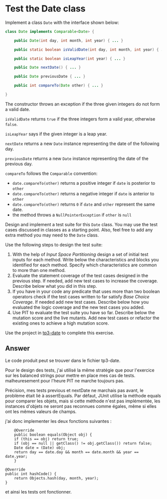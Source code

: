 # Test the Date class

Implement a class `Date` with the interface shown below:

```java
class Date implements Comparable<Date> {

    public Date(int day, int month, int year) { ... }

    public static boolean isValidDate(int day, int month, int year) { ... }

    public static boolean isLeapYear(int year) { ... }

    public Date nextDate() { ... }

    public Date previousDate { ... }

    public int compareTo(Date other) { ... }

}
```

The constructor throws an exception if the three given integers do not form a valid date.

`isValidDate` returns `true` if the three integers form a valid year, otherwise `false`.

`isLeapYear` says if the given integer is a leap year.

`nextDate` returns a new `Date` instance representing the date of the following day.

`previousDate` returns a new `Date` instance representing the date of the previous day.

`compareTo` follows the `Comparable` convention:

* `date.compareTo(other)` returns a positive integer if `date` is posterior to `other`
* `date.compareTo(other)` returns a negative integer if `date` is anterior to `other`
* `date.compareTo(other)` returns `0` if `date` and `other` represent the same date.
* the method throws a `NullPointerException` if `other` is `null` 

Design and implement a test suite for this `Date` class.
You may use the test cases discussed in classes as a starting point. 
Also, feel free to add any extra method you may need to the `Date` class.


Use the following steps to design the test suite:

1. With the help of *Input Space Partitioning* design a set of initial test inputs for each method. Write below the characteristics and blocks you identified for each method. Specify which characteristics are common to more than one method.
2. Evaluate the statement coverage of the test cases designed in the previous step. If needed, add new test cases to increase the coverage. Describe below what you did in this step.
3. If you have in your code any predicate that uses more than two boolean operators check if the test cases written to far satisfy *Base Choice Coverage*. If needed add new test cases. Describe below how you evaluated the logic coverage and the new test cases you added.
4. Use PIT to evaluate the test suite you have so far. Describe below the mutation score and the live mutants. Add new test cases or refactor the existing ones to achieve a high mutation score.

Use the project in [tp3-date](../code/tp3-date) to complete this exercise.

## Answer

Le code produit peut se trouver dans le fichier tp3-date.

Pour le design des tests, j'ai utilisé la même stratégie que pour l'exercice sur les balanced strings pour mettre en place mes cas de tests.
malheuresement pour l'heure PIT ne marche toujours pas.

Précision, mes tests previous et nextDate ne marchais pas avant, le problème était lié à assertEquals. 
Par défaut, JUnit utilise la méthode equals pour comparer les objets, 
mais si cette méthode n'est pas implémentée, les instances d'objets ne seront pas reconnues comme égales, même si elles ont les mêmes valeurs de champs.

j'ai donc implementer les deux fonctions suivantes :

        @Override
        public boolean equals(Object obj) {
        if (this == obj) return true;
        if (obj == null || getClass() != obj.getClass()) return false;
        Date date = (Date) obj;
        return day == date.day && month == date.month && year == date.year;
        }

    @Override
    public int hashCode() {
        return Objects.hash(day, month, year);
    }

et ainsi les tests ont fonctionner.

